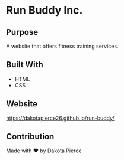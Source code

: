 # Run Buddy Inc.

## Purpose
A website that offers fitness training services.

## Built With
* HTML
* CSS

## Website
https://dakotapierce26.github.io/run-buddy/

## Contribution
Made with ❤️ by Dakota Pierce
